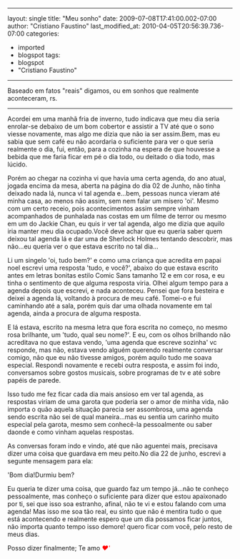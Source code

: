 
---
layout: single
title: "Meu sonho"
date: 2009-07-08T17:41:00.002-07:00
author: "Cristiano Faustino"
last_modified_at: 2010-04-05T20:56:39.736-07:00
categories:
  - imported
  - blogspot
tags:
  - blogspot
  - "Cristiano Faustino"
---

Baseado em fatos "reais" digamos, ou em sonhos que realmente aconteceram, rs.

---------------------

Acordei em uma manhã fria de inverno, tudo indicava que meu dia seria enrolar-se debaixo de um bom cobertor e assistir a TV até que o sono viesse novamente, mas algo me dizia que não ia ser assim.Bem, mas eu sabia que sem café eu não acordaria o suficiente para ver o que seria realmente o dia, fui, então, para a cozinha na espera de que houvesse a bebida que me faria ficar em pé o dia todo, ou deitado o dia todo, mas lúcido.

Porém ao chegar na cozinha vi que havia uma certa agenda, do ano atual, jogada encima da mesa, aberta na página do dia 02 de Junho, não tinha deixado nada lá, nunca vi tal agenda e...bem, pessoas nunca vieram até minha casa, ao menos não assim, sem nem falar um mísero 'oi'. Mesmo com um certo receio, pois acontecimentos assim sempre vinham acompanhados de punhalada nas costas em um filme de terror ou mesmo em um do Jackie Chan, eu quis ir ver tal agenda, algo me dizia que aquilo iria manter meu dia ocupado.Você deve achar que eu queria saber quem deixou tal agenda lá e dar uma de Sherlock Holmes tentando descobrir, mas não...eu queria ver o que estava escrito no tal dia...

Li um singelo 'oi, tudo bem?' e como uma criança que acredita em papai noel escrevi uma resposta 'tudo, e você?', abaixo do que estava escrito antes em letras bonitas estilo Comic Sans tamanho 12 e em cor rosa, e eu tinha o sentimento de que alguma resposta viria. Olhei algum tempo para a agenda depois que escrevi, e nada aconteceu. Pensei que fora besteira e deixei a agenda lá, voltando à procura de meu café. Tomei-o e fui caminhando até a sala, porém quis dar uma olhada novamente em tal agenda, ainda a procura de alguma resposta.

E lá estava, escrito na mesma letra que fora escrita no começo, no mesmo rosa brilhante, um 'tudo, qual seu nome?'. E eu, com os olhos brilhando não acreditava no que estava vendo, 'uma agenda que escreve sozinha' vc responde, mas não, estava vendo alguém querendo realmente conversar comigo, não que eu não tivesse amigos, porém aquilo tudo me soava especial. Respondi novamente e recebi outra resposta, e assim foi indo, conversamos sobre gostos musicais, sobre programas de tv e até sobre papéis de parede.

Isso tudo me fez ficar cada dia mais ansioso em ver tal agenda, as respostas viriam de uma garota que poderia ser o amor de minha vida, não importa o quão aquela situação parecia ser assombrosa, uma agenda sendo escrita não sei de qual maneira...mas eu sentia um carinho muito especial pela garota, mesmo sem conhecê-la pessoalmente ou saber daonde e como vinham aquelas respostas.

As conversas foram indo e vindo, até que não aguentei mais, precisava dizer uma coisa que guardava em meu peito.No dia 22 de junho, escrevi a segunte mensagem para ela:

'Bom dia!Durmiu bem?

Eu queria te dizer uma coisa, que guardo faz um tempo já...não te conheço pessoalmente, mas conheço o suficiente para dizer que estou apaixonado por ti, sei que isso soa estranho, afinal, não te vi e estou falando com uma agenda!
Mas isso me soa tão real, eu sinto que não é mentira tudo o que está acontecendo e realmente espero que um dia possamos ficar juntos, não importa quanto tempo isso demore! quero ficar com você, pelo resto de meus dias.

Posso dizer finalmente;
Te amo 
<span style="color: rgb(255, 0, 0); font-style: italic;font-size:100%;">♥'